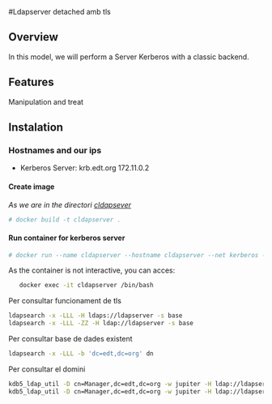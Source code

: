 #Ldapserver detached amb tls

## Overview

In this model, we will perform a Server Kerberos with a classic backend.

## Features

Manipulation and treat

## Instalation
### Hostnames and our ips

- Kerberos Server: krb.edt.org 172.11.0.2

#### Create image
_As we are in the directori [cldapsever](https://github.com/isx434324/kerberosproject/tree/master/backendClassic/cldapserver)_

 ```bash
 # docker build -t cldapserver .
 ```
 
#### Run container for kerberos server
 ```bash
 # docker run --name cldapserver --hostname cldapserver --net kerberos --ip 172.11.0.7  -d cldapserver
 ```

As the container is not interactive, you can acces:

 ```bash
    docker exec -it cldapserver /bin/bash
 ```




Per consultar funcionament de tls
 ```bash
ldapsearch -x -LLL -H ldaps://ldapserver -s base
ldapsearch -x -LLL -ZZ -H ldap://ldapserver -s base
 ```

Per consultar base de dades existent
 ```bash
ldapsearch -x -LLL -b 'dc=edt,dc=org' dn
 ```

Per consultar el domini
 ```bash
kdb5_ldap_util -D cn=Manager,dc=edt,dc=org -w jupiter -H ldap://ldapserver -containerref cn=krbcontainer,dc=edt,dc=org view
kdb5_ldap_util -D cn=Manager,dc=edt,dc=org -w jupiter -H ldap://ldapserver -containerref cn=krbcontainer,dc=edt,dc=org list
 ```

